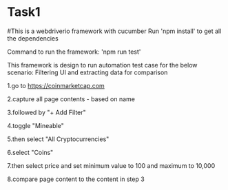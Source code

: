 # Task1
#This is a webdriverio framework with cucumber
Run 'npm install' to get all the dependencies

Command to run the framework:
'npm run test'


This framework is design to run automation test case for the below scenario:
Filtering UI and extracting data for comparison

1.go to https://coinmarketcap.com

2.capture all page contents - based on name

3.followed by "+ Add Filter"

4.toggle "Mineable"

5.then select "All Cryptocurrencies"

6.select "Coins"

7.then select price and set minimum value to 100 and maximum to 10,000

8.compare page content to the content in step 3
